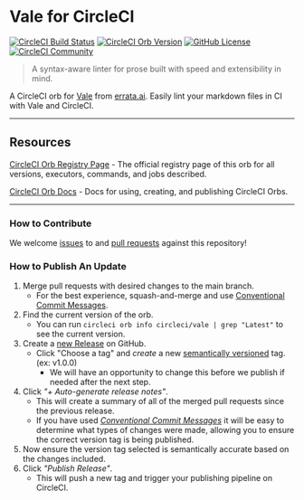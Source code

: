 # Vale for CircleCI


[![CircleCI Build Status](https://circleci.com/gh/CircleCI-Public/vale-orb.svg?style=shield "CircleCI Build Status")](https://circleci.com/gh/CircleCI-Public/vale-orb) [![CircleCI Orb Version](https://badges.circleci.com/orbs/circleci/vale.svg)](https://circleci.com/developer/orbs/orb/circleci/vale) [![GitHub License](https://img.shields.io/badge/license-MIT-lightgrey.svg)](https://raw.githubusercontent.com/CircleCI-Public/vale-orb/master/LICENSE) [![CircleCI Community](https://img.shields.io/badge/community-CircleCI%20Discuss-343434.svg)](https://discuss.circleci.com/c/ecosystem/orbs)



> A syntax-aware linter for prose built with speed and extensibility in mind.

A CircleCI orb for [Vale](https://github.com/errata-ai/vale) from [errata.ai](https://github.com/errata-ai). Easily lint your markdown files in CI with Vale and CircleCI.

---

## Resources

[CircleCI Orb Registry Page](https://circleci.com/developer/orbs/orb/circleci/vale) - The official registry page of this orb for all versions, executors, commands, and jobs described.

[CircleCI Orb Docs](https://circleci.com/docs/orb-intro/#section=configuration) - Docs for using, creating, and publishing CircleCI Orbs.

---
### How to Contribute

We welcome [issues](https://github.com/CircleCI-Public/vale-orb/issues) to and [pull requests](https://github.com/CircleCI-Public/vale-orb/pulls) against this repository!

### How to Publish An Update
1. Merge pull requests with desired changes to the main branch.
    - For the best experience, squash-and-merge and use [Conventional Commit Messages](https://conventionalcommits.org/).
2. Find the current version of the orb.
    - You can run `circleci orb info circleci/vale | grep "Latest"` to see the current version.
3. Create a [new Release](https://github.com/CircleCI-Public/vale-orb/releases/new) on GitHub.
    - Click "Choose a tag" and _create_ a new [semantically versioned](http://semver.org/) tag. (ex: v1.0.0)
      - We will have an opportunity to change this before we publish if needed after the next step.
4.  Click _"+ Auto-generate release notes"_.
    - This will create a summary of all of the merged pull requests since the previous release.
    - If you have used _[Conventional Commit Messages](https://conventionalcommits.org/)_ it will be easy to determine what types of changes were made, allowing you to ensure the correct version tag is being published.
5. Now ensure the version tag selected is semantically accurate based on the changes included.
6. Click _"Publish Release"_.
    - This will push a new tag and trigger your publishing pipeline on CircleCI.